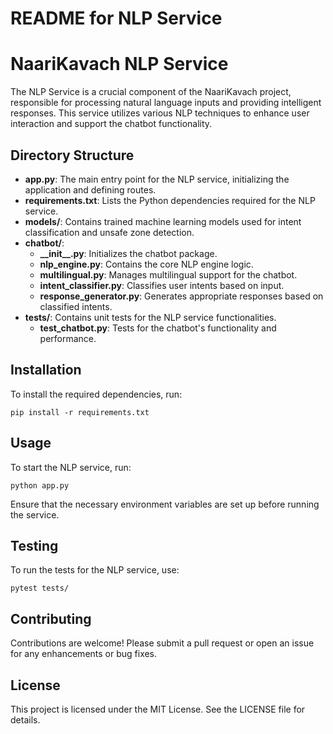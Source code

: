 # README for NLP Service

# NaariKavach NLP Service

The NLP Service is a crucial component of the NaariKavach project, responsible for processing natural language inputs and providing intelligent responses. This service utilizes various NLP techniques to enhance user interaction and support the chatbot functionality.

## Directory Structure

- **app.py**: The main entry point for the NLP service, initializing the application and defining routes.
- **requirements.txt**: Lists the Python dependencies required for the NLP service.
- **models/**: Contains trained machine learning models used for intent classification and unsafe zone detection.
- **chatbot/**: 
  - **\_\_init\_\_.py**: Initializes the chatbot package.
  - **nlp_engine.py**: Contains the core NLP engine logic.
  - **multilingual.py**: Manages multilingual support for the chatbot.
  - **intent_classifier.py**: Classifies user intents based on input.
  - **response_generator.py**: Generates appropriate responses based on classified intents.
- **tests/**: Contains unit tests for the NLP service functionalities.
  - **test_chatbot.py**: Tests for the chatbot's functionality and performance.

## Installation

To install the required dependencies, run:

```
pip install -r requirements.txt
```

## Usage

To start the NLP service, run:

```
python app.py
```

Ensure that the necessary environment variables are set up before running the service.

## Testing

To run the tests for the NLP service, use:

```
pytest tests/
```

## Contributing

Contributions are welcome! Please submit a pull request or open an issue for any enhancements or bug fixes.

## License

This project is licensed under the MIT License. See the LICENSE file for details.